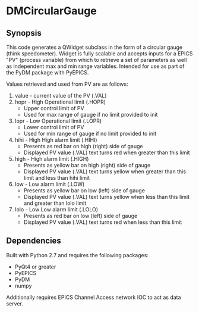 # DMCircularGauge

## Synopsis
This code generates a QWidget subclass in the form of a circular gauge (think speedometer).  Widget is fully scalable
 and accepts inputs for a EPICS "PV" (process variable) from which to retrieve a set of parameters as well as independent max
 and min range variables.  Intended for use as part of the PyDM package with PyEPICS.  
 
 Values retrieved and used from PV are as follows:  
 
 1. value - current value of the PV (.VAL)
 2. hopr - High Operational limit (.HOPR)
    * Upper control limit of PV
    * Used for max range of gauge if no limit provided to init
 3. lopr - Low Operational limit (.LOPR)
    * Lower control limit of PV
    * Used for min range of gauge if no limit provided to init
 4. hihi - High High alarm limit (.HIHI)
    * Presents as red bar on high (right) side of gauge
    * Displayed PV value (.VAL) text turns red when greater than this limit
 5. high - High alarm limit (.HIGH)
    * Presents as yellow bar on high (right) side of gauge
    * Displayed PV value (.VAL) text turns yellow when greater than this limit and less than hihi limit
 6. low - Low alarm limit (.LOW)
    * Presents as yellow bar on low (left) side of gauge
    * Displayed PV value (.VAL) text turns yellow when less than this limit and greater than lolo limit
 7. lolo - Low Low alarm limit (.LOLO)
    * Presents as red bar on low (left) side of gauge
    * Displayed PV value (.VAL) text turns red when less than this limit

## Dependencies
Built with Python 2.7 and requires the following packages:

* PyQt4 or greater
* PyEPICS
* PyDM
* numpy

Additionally requires EPICS Channel Access network IOC to act as data server.

